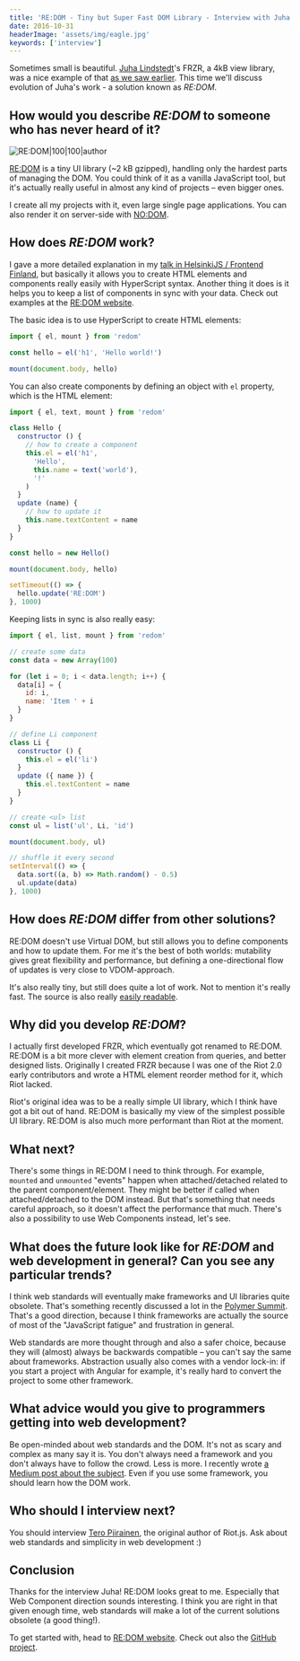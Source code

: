 ```yaml
---
title: 'RE:DOM - Tiny but Super Fast DOM Library - Interview with Juha Lindstedt'
date: 2016-10-31
headerImage: 'assets/img/eagle.jpg'
keywords: ['interview']
---
```


Sometimes small is beautiful. [Juha Lindstedt](https://twitter.com/pakastin)'s FRZR, a 4kB view library, was a nice example of that [as we saw earlier](/blog/frzr-interview). This time we'll discuss evolution of Juha's work - a solution known as *RE:DOM*.

## How would you describe *RE:DOM* to someone who has never heard of it?

![RE:DOM|100|100|author](assets/img/redom.svg)

[RE:DOM](https://redom.js.org) is a tiny UI library (~2 kB gzipped), handling only the hardest parts of managing the DOM. You could think of it as a vanilla JavaScript tool, but it's actually really useful in almost any kind of projects – even bigger ones.

I create all my projects with it, even large single page applications. You can also render it on server-side with [NO:DOM](https://github.com/pakastin/nodom).

## How does *RE:DOM* work?

I gave a more detailed explanation in my [talk in HelsinkiJS / Frontend Finland](https://www.youtube.com/watch?v=0nh2EK1xveg), but basically it allows you to create HTML elements and components really easily with HyperScript syntax. Another thing it does is it helps you to keep a list of components in sync with your data. Check out examples at the [RE:DOM website](https://redom.js.org).

The basic idea is to use HyperScript to create HTML elements:
```js
import { el, mount } from 'redom'

const hello = el('h1', 'Hello world!')

mount(document.body, hello)
```

You can also create components by defining an object with `el` property, which is the HTML element:
```js
import { el, text, mount } from 'redom'

class Hello {
  constructor () {
    // how to create a component
    this.el = el('h1',
      'Hello',
      this.name = text('world'),
      '!'
    )
  }
  update (name) {
    // how to update it
    this.name.textContent = name
  }
}

const hello = new Hello()

mount(document.body, hello)

setTimeout(() => {
  hello.update('RE:DOM')
}, 1000)
```

Keeping lists in sync is also really easy:

```js
import { el, list, mount } from 'redom'

// create some data
const data = new Array(100)

for (let i = 0; i < data.length; i++) {
  data[i] = {
    id: i,
    name: 'Item ' + i
  }
}

// define Li component
class Li {
  constructor () {
    this.el = el('li')
  }
  update ({ name }) {
    this.el.textContent = name
  }
}

// create <ul> list
const ul = list('ul', Li, 'id')

mount(document.body, ul)

// shuffle it every second
setInterval(() => {
  data.sort((a, b) => Math.random() - 0.5)
  ul.update(data)
}, 1000)
```

## How does *RE:DOM* differ from other solutions?

RE:DOM doesn't use Virtual DOM, but still allows you to define components and how to update them. For me it's the best of both worlds: mutability gives great flexibility and performance, but defining a one-directional flow of updates is very close to VDOM-approach.

It's also really tiny, but still does quite a lot of work. Not to mention it's really fast. The source is also really [easily readable](https://github.com/pakastin/redom/tree/master/src).

## Why did you develop *RE:DOM*?

I actually first developed FRZR, which eventually got renamed to RE:DOM. RE:DOM is a bit more clever with element creation from queries, and better designed lists. Originally I created FRZR because I was one of the Riot 2.0 early contributors and wrote a HTML element reorder method for it, which Riot lacked.

Riot's original idea was to be a really simple UI library, which I think have got a bit out of hand. RE:DOM is basically my view of the simplest possible UI library. RE:DOM is also much more performant than Riot at the moment.

## What next?

There's some things in RE:DOM I need to think through. For example, `mounted` and `unmounted` "events" happen when attached/detached related to the parent component/element. They might be better if called when attached/detached to the DOM instead. But that's something that needs careful approach, so it doesn't affect the performance that much. There's also a possibility to use Web Components instead, let's see.

## What does the future look like for *RE:DOM* and web development in general? Can you see any particular trends?

I think web standards will eventually make frameworks and UI libraries quite obsolete. That's something recently discussed a lot in the [Polymer Summit](https://www.polymer-project.org/summit). That's a good direction, because I think frameworks are actually the source of most of the "JavaScript fatigue" and frustration in general.

Web standards are more thought through and also a safer choice, because they will (almost) always be backwards compatible – you can't say the same about frameworks. Abstraction usually also comes with a vendor lock-in: if you start a project with Angular for example, it's really hard to convert the project to some other framework.

## What advice would you give to programmers getting into web development?

Be open-minded about web standards and the DOM. It's not as scary and complex as many say it is. You don't always need a framework and you don't always have to follow the crowd. Less is more. I recently wrote [a Medium post about the subject](https://medium.com/re-dom/master-the-dom-bc1a2a06089b). Even if you use some framework, you should learn how the DOM work.

## Who should I interview next?

You should interview [Tero Piirainen](https://twitter.com/tipiirai), the original author of Riot.js. Ask about web standards and simplicity in web development :)

## Conclusion

Thanks for the interview Juha! RE:DOM looks great to me. Especially that Web Component direction sounds interesting. I think you are right in that given enough time, web standards will make a lot of the current solutions obsolete (a good thing!).

To get started with, head to [RE:DOM website](https://redom.js.org). Check out also the [GitHub project](https://github.com/pakastin/redom).
